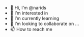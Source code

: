 - 👋 Hi, I’m @narids
- 👀 I’m interested in 
- 🌱 I’m currently learning 
- 💞️ I’m looking to collaborate on ...
- 📫 How to reach me 

<!---
narids/narids is a ✨ special ✨ repository because its `README.md` (this file) appears on your GitHub profile.
You can click the Preview link to take a look at your changes.
--->
